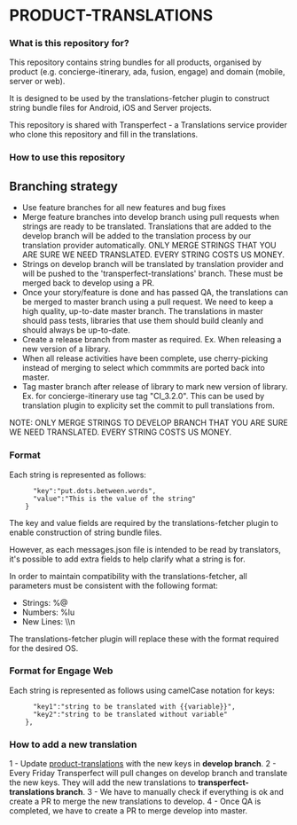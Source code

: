 # PRODUCT-TRANSLATIONS

### What is this repository for?
This repository contains string bundles for all products, organised by product (e.g. concierge-itinerary, ada, fusion, engage) and domain (mobile, server or web).

It is designed to be used by the translations-fetcher plugin to construct string bundle files for Android, iOS and Server projects.

This repository is shared with Transperfect - a Translations service provider who clone this repository and fill in the translations.

### How to use this repository

## Branching strategy

* Use feature branches for all new features and bug fixes
* Merge feature branches into develop branch using pull requests when strings are ready to be translated. Translations that are added to the develop branch will be added to the translation process by our translation provider automatically. ONLY MERGE STRINGS THAT YOU ARE SURE WE NEED TRANSLATED. EVERY STRING COSTS US MONEY.
* Strings on develop branch will be translated by translation provider and will be pushed to the 'transperfect-translations' branch. These must be merged back to develop using a PR.
* Once your story/feature is done and has passed QA, the translations can be merged to master branch using a pull request. We need to keep a high quality, up-to-date master branch. The translations in master should pass tests, libraries that use them should build cleanly and should always be up-to-date.
* Create a release branch from master as required. Ex. When releasing a new version of a library.
* When all release activities have been complete, use cherry-picking instead of merging to select which commmits are ported back into master.
* Tag master branch after release of library to mark new version of library. Ex. for concierge-itinerary use tag "CI_3.2.0". This can be used by translation plugin to explicity set the commit to pull translations from.

NOTE: ONLY MERGE STRINGS TO DEVELOP BRANCH THAT YOU ARE SURE WE NEED TRANSLATED. EVERY STRING COSTS US MONEY.

### Format

Each string is represented as follows:

``` {
      "key":"put.dots.between.words",
      "value":"This is the value of the string"
    }
```

The key and value fields are required by the translations-fetcher plugin to enable construction of string bundle files.

However, as each messages.json file is intended to be read by translators, it's possible to add extra fields to help clarify what a string is for.

In order to maintain compatibility with the translations-fetcher, all parameters must be consistent with the following format:

* Strings: %@
* Numbers: %lu
* New Lines: \\\\n


The translations-fetcher plugin will replace these with the format required for the desired OS.

### Format for Engage Web

Each string is represented as follows using camelCase notation for keys:

``` "webComponent":{
      "key1":"string to be translated with {{variable}}",
      "key2":"string to be translated without variable"
    },
```

### How to add a new translation

1 - Update [product-translations](https://bitbucket.org/mttnow/product-translations/src/master/) with the new keys in **develop branch**.
2 - Every Friday Transperfect will pull changes on develop branch and translate the new keys. They will add the new translations to **transperfect-translations branch**.
3 - We have to manually check if everything is ok and create a PR to merge the new translations to develop.
4 - Once QA is completed, we have to create a PR to merge develop into master.